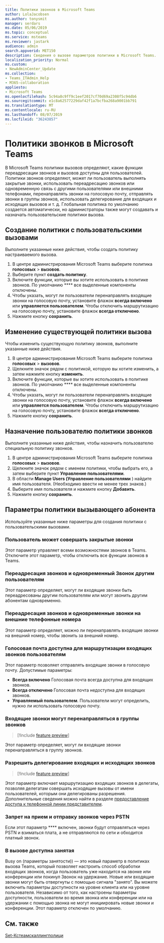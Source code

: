 ```yaml
---
title: Политики звонков в Microsoft Teams
author: LolaJacobsen
ms.author: tonysmit
manager: serdars
ms.date: 05/06/2019
ms.topic: conceptual
ms.service: msteams
ms.reviewer: jastark
audience: admin
search.appverid: MET150
description: Сведения о вызове параметров политики в Microsoft Teams.
localization_priority: Normal
ms.custom:
- NewAdminCenter_Update
ms.collection:
- Teams_ITAdmin_Help
- M365-collaboration
appliesto:
- Microsoft Teams
ms.openlocfilehash: 5c94a8c9ff9c1eef2017cf70d69a2308f5c94db6
ms.sourcegitcommit: e1c8a62577229daf42f1a7bcfba268a9001bb791
ms.translationtype: MT
ms.contentlocale: ru-RU
ms.lasthandoff: 08/07/2019
ms.locfileid: "36243857"
---
```

<a name="calling-policies-in-microsoft-teams"></a>Политики звонков в Microsoft Teams
===================================

В Microsoft Teams политики вызовов определяют, какие функции переадресации звонков и вызовов доступны для пользователей. Политики звонков определяют, может ли пользователь выполнять закрытые звонки, использовать переадресацию звонков или одновременную связь с другими пользователями или внешними телефонами, перенаправлять звонки на голосовую почту, отправлять звонки в группы звонков, использовать делегирование для входящих и исходящих вызовов и т. д. Глобальная политика по умолчанию создается автоматически, но администраторы также могут создавать и назначать пользовательские политики вызова.

## <a name="create-a-custom-calling-policy"></a>Создание политики с пользовательскими вызовами

Выполните указанные ниже действия, чтобы создать политику настраиваемого вызова.

1. В центре администрирования Microsoft Teams выберите политика **голосовых** > **вызовов**.
2. Выберите пункт **создать политику**.
3. Включите функции, которые вы хотите использовать в политике звонков. По умолчанию **** все выделенные компоненты отключены.
4. Чтобы указать, могут ли пользователи перенаправлять входящие звонки на голосовую почту, установите флажок **всегда включено** или **управляется пользователем**. Чтобы отключить маршрутизацию на голосовую почту, установите флажок **всегда отключено**.
5. Нажмите кнопку **сохранить**.

## <a name="modify-an-existing-calling-policy"></a>Изменение существующей политики вызова

Чтобы изменить существующую политику звонков, выполните указанные ниже действия.

1. В центре администрирования Microsoft Teams выберите политика **голосовых** > **вызовов**.
2. Щелкните значок рядом с политикой, которую вы хотите изменить, а затем нажмите кнопку **изменить**.
3. Включите функции, которые вы хотите использовать в политике звонков. По умолчанию **** все выделенные компоненты отключены.
4. Чтобы указать, могут ли пользователи перенаправлять входящие звонки на голосовую почту, установите флажок **всегда включено** или **управляется пользователем**. Чтобы отключить маршрутизацию на голосовую почту, установите флажок **всегда отключено**.
5. Нажмите кнопку **сохранить**.

## <a name="assign-a-calling-policy-to-a-user"></a>Назначение пользователю политики звонков

Выполните указанные ниже действия, чтобы назначить пользователю специальную политику звонков.

1. В центре администрирования Microsoft Teams выберите политика **голосовых** > **вызовов**.
2. Щелкните значок рядом с именем политики, чтобы выбрать его, а затем выберите пункт **Управление пользователями**.
3. В области **Manage Users (Управление пользователями** ) найдите имя пользователя. (Необходимо ввести не менее трех знаков.)
4. Выберите имя пользователя и нажмите кнопку **Добавить**.
5. Нажмите кнопку **сохранить**.

## <a name="calling-policy-settings"></a>Параметры политики вызывающего абонента

Используйте указанные ниже параметры для создания политики с пользовательскими вызовами.

### <a name="user-can-make-private-calls"></a>Пользователь может совершать закрытые звонки

Этот параметр управляет всеми возможностями звонков в Teams. Отключите этот параметр, чтобы отключить все функции звонков в Teams.

### <a name="call-forwarding-and-simultaneous-ringing-to-other-users"></a>Переадресация звонков и одновременный Звонок другим пользователям

Этот параметр определяет, могут ли входящие звонки быть переадресованы другим пользователям или могут звонить другим абонентам одновременно. 

### <a name="call-forwarding-and-simultaneous-ringing-to-external-phone-numbers"></a>Переадресация звонков и одновременные звонки на внешние телефонные номера

Этот параметр определяет, можно ли перенаправлять входящие звонки на внешний номер, чтобы звонить за внешний номер.

### <a name="voicemail-is-available-for-routing-inbound-calls-to-users"></a>Голосовая почта доступна для маршрутизации входящих звонков пользователям

Этот параметр позволяет отправлять входящие звонки в голосовую почту. Допустимые параметры:

   - **Всегда включено** Голосовая почта всегда доступна для входящих звонков. 
   - **Всегда отключено**  Голосовая почта недоступна для входящих звонков. 
   - **Управляемый пользователем**. Пользователи могут определить, нужно ли использовать голосовую почту.

### <a name="inbound-calls-can-be-routed-to-call-groups"></a>Входящие звонки могут перенаправляться в группы звонков 

> [!Include [feature preview](includes/preview-feature.md)]

Этот параметр определяет, могут ли входящие звонки перенаправляться в группу звонков.

### <a name="allow-delegation-for-inbound-and-outbound-calls"></a>Разрешить делегирование входящих и исходящих звонков

> [!Include [feature preview](includes/preview-feature.md)]

Этот параметр включает маршрутизацию входящих звонков в делегаты, позволяя делегатам совершать исходящие вызовы от имени пользователей, которым они делегированы разрешения. Дополнительные сведения можно найти в разделе [предоставление доступа к телефонной линии представителем](https://support.office.com/article/share-a-phone-line-with-a-delegate-16307929-a51f-43fc-8323-3b1bf115e5a8).


### <a name="prevent-toll-bypass-and-send-calls-through-the-pstn"></a>Запрет на прием и отправку звонков через PSTN 

Если этот параметр **** включен, звонки будут отправляться через PSTN и взиматься плата, а не отправляются по сети и обходится платный звонок.

### <a name="busy-on-busy-is-available-while-in-a-call"></a>В вызове доступна занятая

Busy on (параметры занятости)) — это новый параметр в политиках вызова Teams, который позволяет настроить способ обработки входящих звонков, когда пользователь уже находится на звонке или конференции или покинул Звонок на удержание. Новые или входящие звонки могут быть отвергнуты с помощью сигнала "занято". Вы можете включить параметры доступности на уровне клиента или на уровне пользователя. Независимо от того, как настроены параметры доступности, пользователи во время звонка или конференции или на удержании с помощью звонка не могут инициировать новые звонки и конференции. Этот параметр отключен по умолчанию.

## <a name="see-also"></a>См. также

[Set-Кстеамскаллингполици](https://docs.microsoft.com/powershell/module/skype/set-csteamscallingpolicy?view=skype-ps)